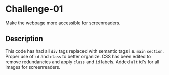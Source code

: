 # Challenge-01
 Make the webpage more accessible for screenreaders.
## Description
This code has had all `div` tags replaced with semantic tags i.e. `main` `section`. Proper use of `id` and `class` to better organize. CSS has been edited to remove redundancies and apply `class` and `id` labels.
Added `alt` id's for all images for screenreaders.
